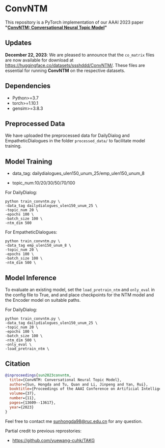 # ConvNTM

This repository is a PyTorch implementation of our AAAI 2023 paper **"[ConvNTM: Conversational Neural Topic Model](https://ojs.aaai.org/index.php/AAAI/article/view/26595)"**

## Updates

**December 22, 2023**: We are pleased to announce that the `co_matrix` files are now available for download at https://huggingface.co/datasets/ssshddd/ConvNTM/. These files are essential for running **ConvNTM** on the respective datasets.

## Dependencies

* Python>=3.7
* torch>=1.10.1
* gensim>=3.8.3

## Preprocessed Data
We have uploaded the preprocessed data for DailyDialog and EmpatheticDialogues in the folder `processed_data/` to facilitate model training.

## Model Training
* data_tag: dailydialogues_ulen150_unum_25/emp_ulen150_unum_8

* topic_num:10/20/30/50/70/100

For DailyDialog:
```
python train_convntm.py \
-data_tag dailydialogues_ulen150_unum_25 \
-topic_num 20 \
-epochs 100 \
-batch_size 100 \
-ntm_dim 500
```
For EmpatheticDialogues:
```
python train_convntm.py \
-data_tag emp_ulen150_unum_8 \
-topic_num 20 \
-epochs 100 \
-batch_size 100 \
-ntm_dim 500 \
```

## Model Inference
To evaluate an existing model, set the `load_pretrain_ntm` and `only_eval` in the config file to True, and and place checkpoints for the NTM model and the Encoder model on suitable paths.

For DailyDialog:
```
python train_convntm.py \
-data_tag dailydialogues_ulen150_unum_25 \
-topic_num 20 \
-epochs 100 \
-batch_size 100 \
-ntm_dim 500 \
-only_eval \
-load_pretrain_ntm \
```

## Citation
```bibtex
@inproceedings{sun2023convntm,
  title={ConvNTM: Conversational Neural Topic Model},
  author={Sun, Hongda and Tu, Quan and Li, Jinpeng and Yan, Rui},
  booktitle={Proceedings of the AAAI Conference on Artificial Intelligence},
  volume={37},
  number={11},
  pages={13609--13617},
  year={2023}
}
```

Feel free to contact me sunhongda98@ruc.edu.cn for any question.

Partial credit to previous reprostories:
* https://github.com/yuewang-cuhk/TAKG
